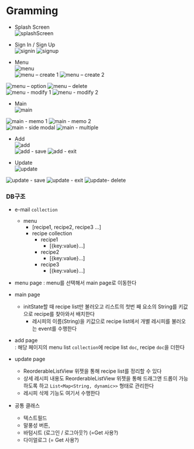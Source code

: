 # Gramming

- Splash Screen  
![splashScreen](https://user-images.githubusercontent.com/81023768/208288586-4ad0593c-51e5-4792-84a0-776ae3b231cb.png)  

- Sign In / Sign Up  
![signin](https://user-images.githubusercontent.com/81023768/208288596-269e2d7d-0fe4-4e7b-9297-46e6eb86ef21.png)
![signup](https://user-images.githubusercontent.com/81023768/208288597-5bd568ad-d1ca-4710-8fcb-ff6ed880d895.png)  

- Menu  
![menu](https://user-images.githubusercontent.com/81023768/208288602-f8d80177-73e1-4103-9dad-8ba06bc4f08d.png)  
![menu – create 1](https://user-images.githubusercontent.com/81023768/208288608-b7b844a1-0879-47c3-bdf7-d7a115c3d83d.png)
![menu – create 2](https://user-images.githubusercontent.com/81023768/208288609-0c69b2c9-a1fe-46da-8129-e6e90b87bebf.png)  

![menu – option](https://user-images.githubusercontent.com/81023768/208288620-ae6b2971-77a0-43ce-a8c5-e52aced94b20.png)
![menu – delete](https://user-images.githubusercontent.com/81023768/208288621-d9507b5d-4f79-42d2-8a59-9168496b0954.png)  
![menu - modify 1](https://user-images.githubusercontent.com/81023768/208288624-e4c1b8c8-699f-4395-9384-ce628d19ace5.png)
![menu - modify 2](https://user-images.githubusercontent.com/81023768/208288625-c2de0167-f1ba-469a-b18b-407d57f52296.png)  

- Main  
![main](https://user-images.githubusercontent.com/81023768/208288631-d15d69ca-2458-433d-994f-b614b6469c43.png)  

![main - memo 1](https://user-images.githubusercontent.com/81023768/208288637-21a9c3eb-b9e0-4559-82ff-2b3f81f9905e.png)
![main - memo 2](https://user-images.githubusercontent.com/81023768/208288638-1849c3c8-5022-4c3b-84c7-7a29d67e2ec6.png)  
![main - side modal](https://user-images.githubusercontent.com/81023768/208288783-804cc705-bcd3-429d-bcac-2c48e87b8273.png)
![main - multiple](https://user-images.githubusercontent.com/81023768/208288645-3e89dafb-ff04-43a8-be98-6d4e50c3feac.png)  

- Add  
![add](https://user-images.githubusercontent.com/81023768/208288657-0574444b-c6db-4073-a514-a2711c52edbb.png)  
![add - save](https://user-images.githubusercontent.com/81023768/208288664-77d5fce1-9e8b-4fa6-8f81-efce99283bcf.png)
![add - exit](https://user-images.githubusercontent.com/81023768/208288666-66ba44c1-b7d9-488a-a31c-1b6df874f7a4.png)

- Update  
![update](https://user-images.githubusercontent.com/81023768/208288673-3226095c-6575-4606-a07a-b95e241b476a.png)  

![update - save](https://user-images.githubusercontent.com/81023768/208288697-e4c3e3cb-3f4d-4dbc-9243-165465e18b5c.png)
![update - exit](https://user-images.githubusercontent.com/81023768/208288699-9e5ab955-5b47-4fcc-bd8b-53bea5e4c786.png)
![update- delete](https://user-images.githubusercontent.com/81023768/208288700-f243e56b-eb26-4e1c-9658-6d28d3923f4e.png)




  

### DB구조

- e-mail `collection`
	- menu 
		- [recipe1, recipe2, recipe3 ...]
		- recipe collection
			- recipe1
				- [{key:value}...]
			- recipe2
				- [{key:value}...]
			- recipe3
				- [{key:value}...]
- menu page
: menu를 선택해서 main page로 이동한다

- main page
  - initState할 때 recipe list만 불러오고 리스트의 첫번 째 요소의 String를 키값으로 recipe를 찾아와서 배치한다
	- 레시피의 이름(String)을 키값으로 recipe list에서 개별 레시피를 불러오는 event를 수행한다

- add page  
: 해당 페이지의 menu list `collection`에 recipe list `doc`, recipe `doc`을 더한다

- update page  
	- ReorderableListView 위젯을 통해 recipe list를 정리할 수 있다
	- 상세 레시피 내용도 ReorderableListView 위젯을 통해 드래그앤 드롭이 가능하도록 하고 `List<Map<String, dynamic>>` 형태로  관리한다
	- 레시피 삭제 기능도 여기서 수행한다


- 공통 클래스 
	- 텍스트필드
	- 말풍성 버튼, 
	- 바텀시트 (로그인 / 로그아웃?) (=Get 사용?)
	- 다이얼로그 (= Get 사용?) 


